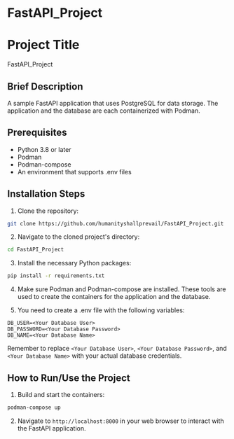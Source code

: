 # FastAPI_Project

# Project Title
FastAPI_Project

## Brief Description
A sample FastAPI application that uses PostgreSQL for data storage. The application and the database are each containerized with Podman.

## Prerequisites
- Python 3.8 or later
- Podman
- Podman-compose
- An environment that supports .env files

## Installation Steps

1. Clone the repository:

```bash
git clone https://github.com/humanityshallprevail/FastAPI_Project.git
```

2. Navigate to the cloned project's directory:

```bash
cd FastAPI_Project
```

3. Install the necessary Python packages:

```bash
pip install -r requirements.txt
```

4. Make sure Podman and Podman-compose are installed. These tools are used to create the containers for the application and the database.

5. You need to create a .env file with the following variables:

```env
DB_USER=<Your Database User>
DB_PASSWORD=<Your Database Password>
DB_NAME=<Your Database Name>
```

Remember to replace `<Your Database User>`, `<Your Database Password>`, and `<Your Database Name>` with your actual database credentials.

## How to Run/Use the Project

1. Build and start the containers:

```bash
podman-compose up
```

2. Navigate to `http://localhost:8000` in your web browser to interact with the FastAPI application.


